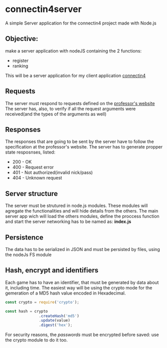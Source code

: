 # connectin4server
A simple Server application for the connectin4 project made with Node.js
## Objective:
make a server application with nodeJS containing the 2 functions:
* register
* ranking

This will be a server application for my client application [connectin4](https://github.com/joao-rafael/connectin4)

## Requests
The server must respond to requests defined on the [professor's website](https://www.dcc.fc.up.pt/~zp/aulas/1819/tw/)
The server has, also, to verify if all the request arguments were received(and the types of the arguments as well)

## Responses
The responses that are going to be sent by the server have to follow the specification at the professor's website.
The server has to generate propper state resposnses, listed:
* 200 - OK
* 400 - Request error
* 401 - Not authorized(invalid nick/pass)
* 404 - Unknown request

## Server structure
The server must be strutured in node.js modules. These modules will agregate the functionalities and will hide details
from the others. 
The main server app wich will load the others modules, define the proccess function and start the server networking
has to be named as: **index.js**

## Persistence
The data has to be serialized in JSON and must be persisted by files, using the nodeJs FS module

## Hash, encrypt and identifiers
Each game has to have an identifier, that must be generated by data about it, including time.
The easiest way will be using the crypto mode for the gemeration of a MD5 hash value encoded in Hexadecimal.
```javascript
const crypto = require('crypto');

const hash = crypto
               .createHash('md5')
               .update(value)
               .digest('hex');
```
For security reasons, the _passwords_ must be encrypted before saved: use the crypto module to do it too.
